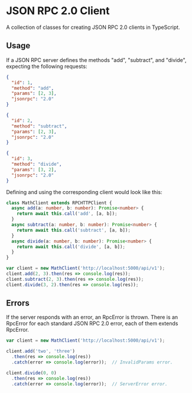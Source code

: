 # JSON RPC 2.0 Client

A collection of classes for creating JSON RPC 2.0 clients in TypeScript.

## Usage

If a JSON RPC server defines the methods "add", "subtract", and "divide", expecting the following requests:

```json
{
  "id": 1,
  "method": "add",
  "params": [2, 3],
  "jsonrpc": "2.0"
}

{
  "id": 2,
  "method": "subtract",
  "params": [2, 3],
  "jsonrpc": "2.0"
}

{
  "id": 3,
  "method": "divide",
  "params": [3, 2],
  "jsonrpc": "2.0"
}
```

Defining and using the corresponding client would look like this:

```typescript
class MathClient extends RPCHTTPClient {
  async add(a: number, b: number): Promise<number> {
    return await this.call('add', [a, b]);
  }
  async subtract(a: number, b: number): Promise<number> {
    return await this.call('subtract', [a, b]);
  }
  async divide(a: number, b: number): Promise<number> {
    return await this.call('divide', [a, b]);
  }
}

var client = new MathClient('http://localhost:5000/api/v1');
client.add(2, 3).then(res => console.log(res));
client.subtract(2, 3).then(res => console.log(res));
client.divide(3, 2).then(res => console.log(res));
```

## Errors

If the server responds with an error, an RpcError is thrown.
There is an RpcError for each standard JSON RPC 2.0 error, each of them extends RpcError.

```typescript
var client = new MathClient('http://localhost:5000/api/v1');

client.add('two', 'three')
  .then(res => console.log(res))
  .catch(error => console.log(error));  // InvalidParams error.

client.divide(0, 0)
  .then(res => console.log(res))
  .catch(error => console.log(error));  // ServerError error.
```
